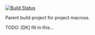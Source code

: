 [![Build Status](https://travis-ci.org/arrancar-technology/macross.png?branch=develop)](https://travis-ci.org/arrancar-technology/macross)

Parent build project for project macross.

TODO: [DK] fill in this...
